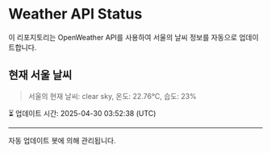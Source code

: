
# Weather API Status

이 리포지토리는 OpenWeather API를 사용하여 서울의 날씨 정보를 자동으로 업데이트합니다.

## 현재 서울 날씨
> 서울의 현재 날씨: clear sky, 온도: 22.76°C, 습도: 23%

⏳ 업데이트 시간: 2025-04-30 03:52:38 (UTC)

---
자동 업데이트 봇에 의해 관리됩니다.
